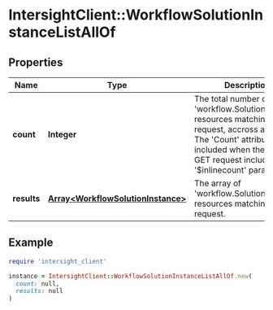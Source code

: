 # IntersightClient::WorkflowSolutionInstanceListAllOf

## Properties

| Name | Type | Description | Notes |
| ---- | ---- | ----------- | ----- |
| **count** | **Integer** | The total number of &#39;workflow.SolutionInstance&#39; resources matching the request, accross all pages. The &#39;Count&#39; attribute is included when the HTTP GET request includes the &#39;$inlinecount&#39; parameter. | [optional] |
| **results** | [**Array&lt;WorkflowSolutionInstance&gt;**](WorkflowSolutionInstance.md) | The array of &#39;workflow.SolutionInstance&#39; resources matching the request. | [optional] |

## Example

```ruby
require 'intersight_client'

instance = IntersightClient::WorkflowSolutionInstanceListAllOf.new(
  count: null,
  results: null
)
```

